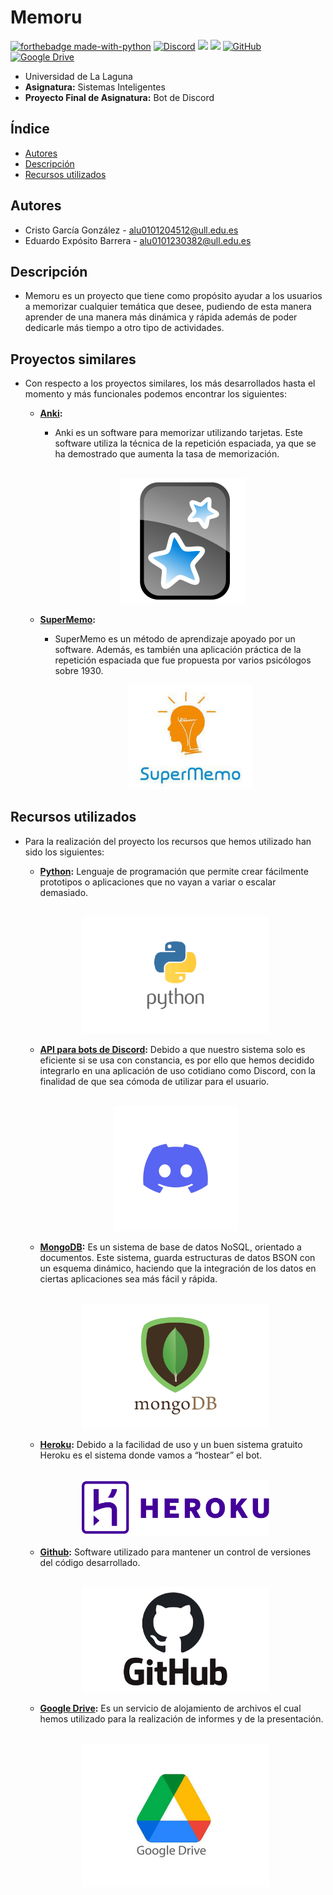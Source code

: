 # Memoru
[![forthebadge made-with-python](http://ForTheBadge.com/images/badges/made-with-python.svg)](https://www.python.org/)
[![Discord](https://img.shields.io/badge/Discord-7289DA?style=for-the-badge&logo=discord&logoColor=white)](https://support.discord.com/hc/es/articles/212889058-API-Oficial-de-Discord)
[![](https://img.shields.io/badge/MongoDB-4EA94B?style=for-the-badge&logo=mongodb&logoColor=white)](https://www.mongodb.com/)
[![](https://img.shields.io/badge/Heroku-430098?style=for-the-badge&logo=heroku&logoColor=white)](https://www.heroku.com/)
[![GitHub](https://img.shields.io/badge/GitHub-100000?style=for-the-badge&logo=github&logoColor=white)](https://github.com/)
[![Google Drive](https://img.shields.io/badge/Google%20Drive-4285F4?style=for-the-badge&logo=googledrive&logoColor=white)](https://drive.google.com/file/d/13ilzHWBFu3P-_kpnuvm971nxc1PsPIrq/view)
- Universidad de La Laguna
- **Asignatura:** Sistemas Inteligentes
- **Proyecto Final de Asignatura:** Bot de Discord

## Índice
- [Autores](#autores)
- [Descripción](#descripción)
- [Recursos utilizados](#recursos-utilizados)

## Autores
  - Cristo García González - alu0101204512@ull.edu.es
  - Eduardo Expósito Barrera - alu0101230382@ull.edu.es

## Descripción
  - Memoru es un proyecto que tiene como propósito ayudar a los usuarios a memorizar cualquier temática que desee, pudiendo de esta manera aprender de una manera más dinámica y rápida además de poder dedicarle más tiempo a otro tipo de actividades.

## Proyectos similares
- Con respecto a los proyectos similares, los más desarrollados hasta el momento y más funcionales podemos encontrar los siguientes:
    - **[Anki](https://apps.ankiweb.net/):** 
        - Anki es un software para memorizar utilizando tarjetas. Este software utiliza la técnica de la repetición espaciada, ya que se ha demostrado que aumenta la tasa de memorización.
        <br>
        <p style = 'text-align:center;'>
          <img src="img/Anki.png" width="200px">
        </p>
  
    - **[SuperMemo](https://www.supermemo.com/es):**
        - SuperMemo es un método de aprendizaje apoyado por un software. Además, es también una aplicación práctica de la repetición espaciada que fue propuesta por varios psicólogos sobre 1930.
                          <br>
                          <p style = 'text-align:center;'>
                            <img src="img/SuperMemo.jpeg" width="200px">
                          </p>
  
## Recursos utilizados
- Para la realización del proyecto los recursos que hemos utilizado han sido los siguientes:
    - **[Python](https://www.python.org/downloads/):** Lenguaje de programación que permite crear fácilmente prototipos o aplicaciones que no vayan a variar o escalar demasiado.
    <br>
    <p style = 'text-align:center;'>
      <img src="img/Python.png" width="300px">
    </p> 
    
    - **[API para bots de Discord](https://support.discord.com/hc/es/articles/212889058-API-Oficial-de-Discord):** Debido a que nuestro sistema solo es eficiente si se usa con constancia, es por ello que hemos decidido integrarlo en una aplicación de uso cotidiano como Discord, con la finalidad de que sea cómoda de utilizar para el usuario.
    <br>
    <p style = 'text-align:center;'>
      <img src="img/Discord.png" width="200px">
    </p> 
    
    - **[MongoDB](https://www.mongodb.com/):** Es un sistema de base de datos NoSQL, orientado a documentos. Este sistema, guarda estructuras de datos BSON con un esquema dinámico, haciendo que la integración de los datos en ciertas aplicaciones sea más fácil y rápida.
    <br>
    <p style = 'text-align:center;'>
      <img src="img/Mongo.png" width="300px">
    </p>
    
    - **[Heroku](https://www.heroku.com/):** Debido a la facilidad de uso y un buen sistema gratuito Heroku es el sistema donde vamos a “hostear” el bot.
    <br>
    <p style = 'text-align:center;'>
      <img src="img/Heroku.png" width="300px">
    </p> 
    
    - **[Github](https://github.com/):** Software utilizado para mantener un control de versiones del código desarrollado.
    <br>
    <p style = 'text-align:center;'>
      <img src="img/Git.png" width="300px">
    </p>

    - **[Google Drive](https://www.google.com/intl/es_es/drive/):** Es un servicio de alojamiento de archivos el cual hemos utilizado para la realización de informes y de la presentación.
    <br>
    <p style = 'text-align:center;'>
      <img src="img/Drive.jpg" width="300px">
    </p>